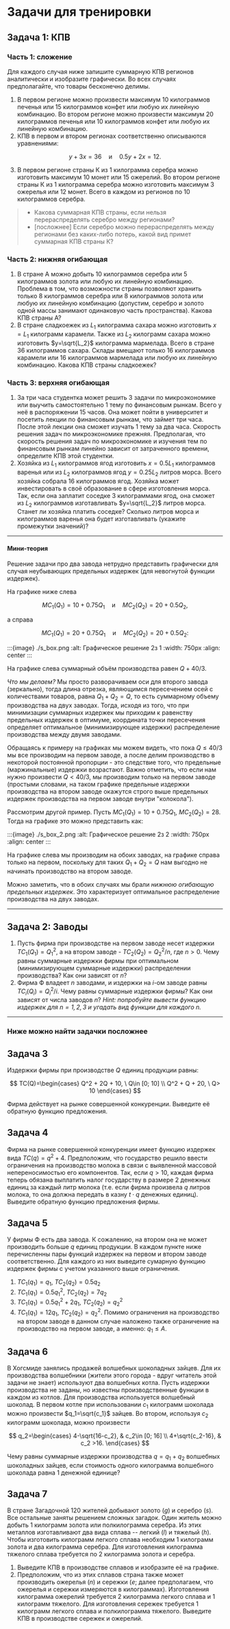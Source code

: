 # Задачи для тренировки

## Задача 1: КПВ

### Часть 1: сложение

Для каждого случая ниже запишите суммарную КПВ регионов аналитически и изобразите графически. Во всех случаях предполагайте, что товары бесконечно делимы.

1. В первом регионе можно произвести максимум 10 килограммов печенья или 15 килограммов конфет или любую их линейную комбинацию. Во втором регионе можно произвести максимум 20 килограммов печенья или 10 килограммов конфет или любую их линейную комбинацию.
2. КПВ в первом и втором регионах соответственно описываются уравнениями:

$$
y+3x=36 \quad \text{и} \quad 0.5y+2x=12.
$$

3. В первом регионе страны К из 1 килограмма серебра можно изготовить максимум 10 монет или 15 ожерелий. Во втором регионе страны К из 1 килограмма серебра можно изготовить максимум 3 ожерелья или 12 монет. Всего в каждом из регионов по 10 килограммов серебра. 
> * Какова суммарная КПВ страны, если нельзя перераспределять серебро между регионами? 
> * [посложнее] Если серебро можно перераспределять между регионами без каких-либо потерь, какой вид примет суммарная КПВ страны К?

### Часть 2: нижняя огибающая

1. В стране А можно добыть 10 килограммов серебра или 5 килограммов золота или любую их линейную комбинацию. Проблема в том, что возможности страны позволяют хранить только 8 килограммов серебра или 8 килограммов золота или любую их линейную комбинацию (допустим, серебро и золото одной массы занимают одинаковую часть пространства). Какова КПВ страны А?
2. В стране сладкоежек из $L_1$ килограмма сахара можно изготовить $x=L_1$ килограмм карамели. Также из $L_2$ килограмм сахара можно изготовить $y=\sqrt{L_2}$ килограмма мармелада. Всего в стране 36 килограммов сахара. Склады вмещают только 16 килограммов карамели или 16 килограммов мармелада или любую их линейную комбинацию. Какова КПВ страны сладкоежек?

### Часть 3: верхняя огибающая

1. За три часа студентка может решить 3 задачи по микроэкономике или выучить самостоятельно 1 тему по финансовым рынкам. Всего у неё в распоряжении 15 часов. Она может пойти в университет и посетить лекции по финансовым рынкам, что займет три часа. После этой лекции она сможет изучать 1 тему за два часа. Скорость решения задач по микроэкономике прежняя. Предполагая, что скорость решения задач по микроэкономике и изучения тем по финансовым рынкам линейно зависит от затраченного времени, определите КПВ этой студентки.
2. Хозяйка из $L_1$ килограммов ягод изготовить $x=0.5L_1$ килограммов варенья или из $L_2$ килограммов ягод $y=0.25L_2$ литров морса. Всего хозяйка собрала 16 килограммов ягод. Хозяйка может инвестировать в своё образование в сфере изготовления морса. Так, если она заплатит соседке 3 килограммами ягод, она сможет из $L_2$ килограммов изготавливать $y=\sqrt{L_2}$ литров морса. Станет ли хозяйка платить соседке? Сколько литров морса и килограммов варенья она будет изготавливать (укажите промежутки значений)?

---
#### Мини-теория

Решение задачи про два завода нетрудно представить графически для случая неубывающих предельных издержек (для невогнутой функции издержек).

На графике ниже слева 

$$
MC_1(Q_1)=10+0.75Q_1 \quad \text{и} \quad MC_2(Q_2)=20+0.5Q_2,
$$

а справа

$$
MC_1(Q_1)=20+0.75Q_1 \quad \text{и} \quad MC_2(Q_2)=20+0.5Q_2:
$$

:::{image} ./s_box.png
:alt: Графическое решение 2з 1
:width: 750px
:align: center
:::

На графике слева суммарный объём производства равен $Q+40/3$.

*Что мы делаем?* Мы просто разворачиваем оси для второго завода (зеркально), тогда длина отрезка, являющимся пересечением осей с количествами товаров, равна $Q_1+Q_2=Q$, то есть суммарному объему производства на двух заводах. Тогда, исходя из того, что при минимизации суммарных издержек мы приходим к равенству предельных издержек в оптимуме, координата точки пересечения определяет оптимальное (минимизирующее издержки) распределение производства между двумя заводами.

Обращаясь к примеру на графиках мы можем видеть, что пока $Q\leqslant 40/3$ мы все производим на первом заводе, а после делим производство в некоторой постоянной пропорции - это следствие того, что предельные (маржинальные) издержки возрастают. Важно отметить, что если нам нужно произвести $Q<40/3$, мы производим только на первом заводе (простыми словами, на таком графике предельные издержки производства на втором заводе окажутся строго выше предельных издержек производства на первом заводе внутри "колокола").

Рассмотрим другой пример. Пусть $MC_1(Q_1)=10+0.75Q_1$, $MC_2(Q_2)=28$. Тогда на графике это можно представить как:

:::{image} ./s_box_2.png
:alt: Графическое решение 2з 2
:width: 750px
:align: center
:::

На графике слева мы производим на обоих заводах, на графике справа только на первом, поскольку для таких $Q_1+Q_2=Q$ нам выгодно не начинать производство на втором заводе.

Можно заметить, что в обоих случаях мы брали *нижнюю огибающую предельных издержек*. Это характеризует оптимальное распределение производства на двух заводах.

---

## Задача 2: Заводы

1. Пусть фирма при производстве на первом заводе несет издержки $TC_1(Q_1)=Q_1^2$, а на втором заводе - $TC_2(Q_2)=Q_2^2/n$, где $n>0$. Чему равны суммарные издержки фирмы при оптимальном (минимизирующем суммарные издержки) распределении производства? Как они зависят от $n$?
2. Фирма Ф владеет $n$ заводами, и издержки на $i$-ом заводе равны $TC_i(Q_i)=Q_i^2/i$. Чему равны суммарные издержки фирмы? Как они зависят от числа заводов $n$? *Hint: попробуйте вывести функцию издержек для $n=1, 2, 3$ и угадать вид функции для каждого $n$.*

---
### Ниже можно найти задачки посложнее

## Задача 3

Издержки фирмы при производстве $Q$ единиц продукции равны:

$$
TC(Q)=\begin{cases}
    Q^2 + 2Q + 10, \ Q\in [0; 10] \\
    Q^2 + Q + 20, \ Q> 10  
\end{cases}
$$

Фирма действует на рынке совершенной конкуренции. Выведите её обратную функцию предложения.

## Задача 4

Фирма на рынке совершенной конкуренции имеет функцию издержек вида $TC(q)=q^2+4$. Предположим, что государство решило ввести ограничения на производство молока в связи с выявленной массовой непереносимостью его компонентов. Так, если $q>10$,  каждая фирма теперь обязана выплатить налог государству в размере $2$ денежных единиц за каждый литр молока (т.е. если фирма произвела $q$ литров молока, то она должна передать в казну $t\cdot q$ денежных единиц). Выведите обратную функцию предложения фирмы.

## Задача 5

У фирмы Ф есть два завода. К сожалению, на втором она не может производить больше $q$ единиц продукции. В каждом пункте ниже перечисленны пары функций издержек на первом и втором заводе соответственно. Для каждого из них выведите сумарную функцию издержек фирмы с учетом указанного выше ограничения.

1. $TC_1(q_1)=q_1, \ TC_2(q_2)=0.5q_2$
2. $TC_1(q_1)=0.5q_1^2, \ TC_2(q_2)=7q_2$
3. $TC_1(q_1)=0.5q_1^2+2q_1, \ TC_2(q_2)=q_2^2$
4. $TC_1(q_1)=12q_1$, $TC_2(q_2)=q_2^2$. Помимо ограничения на производство на втором заводе в данном случае наложено также ограничение на производство на первом заводе, а именно: $q_1\leqslant A$.

## Задача 6

В Хогсмиде занялись продажей волшебных шоколадных зайцев. Для их производства волшебники (жители этого города - вдруг читатель этой задачи не знает) используют два волшебных котла. Пусть издержки производства не заданы, но известны производственные функции в каждом из котлов. Для производства используется волшебный шоколад. В первом котле при использовании $c_1$ килограмм шоколада можно произвести $q_1=\sqrt{c_1}$ зайцев. Во втором, используя $c_2$ килограмм шоколада, можно произвести

$$
q_2=\begin{cases}
    4-\sqrt{16-c_2}, & c_2\in [0; 16] \\
    4+\sqrt{c_2-16}, & c_2 >16.
\end{cases}
$$

Чему равны суммарные издержки производства $q=q_1+q_2$ волшебных шоколадных зайцев, если стоимость одного килограмма волшебного шоколада равна 1 денежной единице?

## Задача 7

В стране Загадочной 120 жителей добывают золото ($g$) и серебро ($s$). Все остальные заняты решением сложных загадок. Один житель можно добыть 1 килограмм золота или полкилограмма серебра. Из этих металлов изготавливают два вида сплава -- легкий ($l$) и тяжелый ($h$). Чтобы изготовить килограмм легкого сплава необходим 1 килограмм золота и два килограмма серебра. Для изготовления килограмма тяжелого сплава требуется по 2 килограмма золота и серебра.

1. Выведите КПВ в производстве сплавов и изобразите её на графике.
2. Предположим, что из этих сплавов страна также может производить ожерелья ($n$) и сережки ($e$; далее предполагаем, что ожерелья и сережки измеряются в килограммах). Изготовления килограмма ожерелий требуется 2 килограмма легкого сплава и 1 килограмм тяжелого. Для изготовления сережек требуется 1 килограмм легкого сплава и полкилограмма тяжелого. Выведите КПВ в производстве сережек и ожерелий.